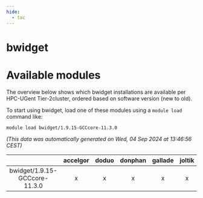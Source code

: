 ```yaml
---
hide:
  - toc
---
```


bwidget
=======

# Available modules


The overview below shows which bwidget installations are available per HPC-UGent Tier-2cluster, ordered based on software version (new to old).

To start using bwidget, load one of these modules using a `module load` command like:

```shell
module load bwidget/1.9.15-GCCcore-11.3.0
```

*(This data was automatically generated on Wed, 04 Sep 2024 at 13:46:56 CEST)*  

| |accelgor|doduo|donphan|gallade|joltik|shinx|skitty|
| :---: | :---: | :---: | :---: | :---: | :---: | :---: | :---: |
|bwidget/1.9.15-GCCcore-11.3.0|x|x|x|x|x|-|x|
